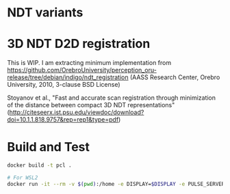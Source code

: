 NDT variants
====

# 3D NDT D2D registration
This is WIP. I am extracting minimum implementation from https://github.com/OrebroUniversity/perception_oru-release/tree/debian/indigo/ndt_registration (AASS Research Center, Orebro University, 2010, 3-clause BSD License)

Stoyanov et al., "Fast and accurate scan registration through minimization of the distance between compact 3D NDT representations"
(http://citeseerx.ist.psu.edu/viewdoc/download?doi=10.1.1.818.9757&rep=rep1&type=pdf)


# Build and Test

```sh
docker build -t pcl .

# For WSL2
docker run -it --rm -v $(pwd):/home -e DISPLAY=$DISPLAY -e PULSE_SERVER=$PULSE_SERVER -e WAYLAND_DISPLAY=$WAYLAND_DISPLAY -e XDG_RUNTIME_DIR=$XDG_RUNTIME_DIR -v /mnt/wslg:/mnt/wslg -v /tmp/.X11-unix:/tmp/.X11-unix pcl bash
```
